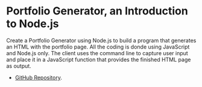 # Portfolio Generator, an Introduction to Node.js

Create a Portfolio Generator using Node.js to build a program that generates an HTML with the portfolio page. All the coding is donde using JavaScript and Node.js only. The client uses the command line to capture user input and place it in a JavaScript function that provides the finished HTML page as output.

- [GitHub Repository](https://github.com/AlexJCturbo/portfolio-generator).